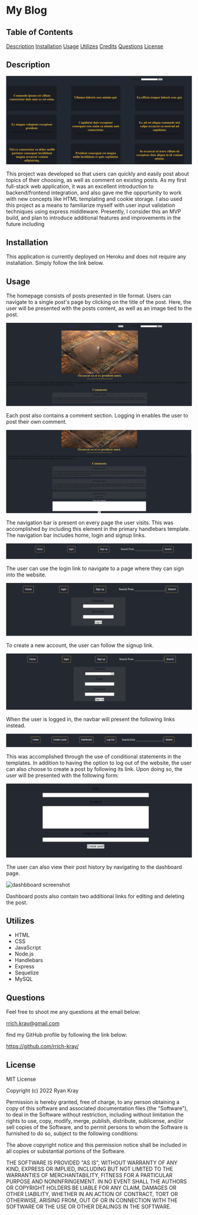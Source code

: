 # My Blog

## Table of Contents

[Description](#description)
[Installation](#installation)
[Usage](#usage)
[Utilizes](#utilizes)
[Credits](#credits)
[Questions](#questions)
[License](#license)

## Description

![main screenshot](./public/images/screen1.png)

This project was developed so that users can quickly and easily post about topics of their choosing, as well as comment on existing posts. As my first full-stack web application, it was an excellent introduction to backend/frontend integration, and also gave me the opportunity to work with new concepts like HTML templating and cookie storage. I also used this project as a means to familiarize myself with user input validation techniques using express middleware. Presently, I consider this an MVP build, and plan to introduce additional features and improvements in the future including

## Installation

This application is currently deployed on Heroku and does not require any installation. Simply follow the link below.

## Usage

The homepage consists of posts presented in tile format. Users can navigate to a single post's page by clicking on the title of the post. Here, the user will be presented with the posts content, as well as an image tied to the post.

![main screenshot](./public/images/single-post.png)

Each post also contains a comment section. Logging in enables the user to post their own comment.

![post-comment screenshot](./public/images/post-comment.png)

The navigation bar is present on every page the user visits. This was accomplished by including this element in the primary handlebars template. The navigation bar includes home, login and signup links.

![navbar screenshot](./public/images/navbar.png)

The user can use the login link to navigate to a page where they can sign into the website.

![login screenshot](./public/images/login.png)

To create a new account, the user can follow the signup link.

![signup screenshot](./public/images/signup.png)

When the user is logged in, the navbar will present the following links instead.

![navbar-loggedIn screenshot](./public/images/navbar-loggedIn.png)

This was accomplished through the use of conditional statements in the templates. In addition to having the option to log out of the website, the user can also choose to create a post by following its link. Upon doing so, the user will be presented with the following form:

![add-post screenshot](./public/images/add-post.png)

The user can also view their post history by navigating to the dashboard page.

![dashbboard screenshot](./public/images/dashboard.png)

Dashboard posts also contain two additional links for editing and deleting the post.

## Utilizes

- HTML
- CSS
- JavaScript
- Node.js
- Handlebars
- Express
- Sequelize
- MySQL

## Questions

Feel free to shoot me any questions at the email below:

rrich.kray@gmail.com

find my GitHub profile by following the link below:

https://github.com/rrich-kray/

## License

MIT License

Copyright (c) 2022 Ryan Kray

Permission is hereby granted, free of charge, to any person obtaining a copy of this software and associated documentation files (the "Software"), to deal in the Software without restriction, including without limitation the rights to use, copy, modify, merge, publish, distribute, sublicense, and/or sell copies of the Software, and to permit persons to whom the Software is furnished to do so, subject to the following conditions:

The above copyright notice and this permission notice shall be included in all copies or substantial portions of the Software.

THE SOFTWARE IS PROVIDED "AS IS", WITHOUT WARRANTY OF ANY KIND, EXPRESS OR IMPLIED, INCLUDING BUT NOT LIMITED TO THE WARRANTIES OF MERCHANTABILITY, FITNESS FOR A PARTICULAR PURPOSE AND NONINFRINGEMENT. IN NO EVENT SHALL THE AUTHORS OR COPYRIGHT HOLDERS BE LIABLE FOR ANY CLAIM, DAMAGES OR OTHER LIABILITY, WHETHER IN AN ACTION OF CONTRACT, TORT OR OTHERWISE, ARISING FROM, OUT OF OR IN CONNECTION WITH THE SOFTWARE OR THE USE OR OTHER DEALINGS IN THE SOFTWARE.
